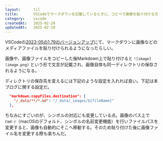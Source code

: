 ```yaml
---
layout:      til
title:       VSCodeでマークダウンを記載しているときに、コピペで画像を貼り付ける方法
category:    vscode
createdAt:   2025-02-20
updatedAt:   2025-02-20
---
```


VSCodeの[2023-05の1.79のバージョンアップ](https://code.visualstudio.com/updates/v1_79#_copy-external-media-files-into-workspace-on-drop-or-paste-for-markdown)にて、マークダウンに画像などのメディアファイルを貼り付けられるようになったらしい。

画像や、画像ファイルをコピーした後Markdown上で貼り付けると `![image](image.png)` という形で文言が記載され、画像自体も同一ディレクトリの保存されるようになる。

ディレクトリの保存先を変えるには下記のような設定を入れれば良い。下記は本ブログに関する設定だ。

```json:settings.json
  "markdown.copyFiles.destination": {
    "/_data/**/*.md": "/_data/_images/${fileName}"
  },
```

ちなみにすごいのが、シンボルの対応にも変更している点。画像のパス上で `Cmd-r`（macOSのデフォルト、シンボルの名前変更機能）を行いファイルパスを変更すると、画像も自動的にそこへ移動する。そのため貼り付けた後に画像ファイル名を変更する際も楽ちんだ。
